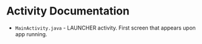 # Activity Documentation
+ `MainActivity.java` - LAUNCHER activity. First screen that appears upon app running.
